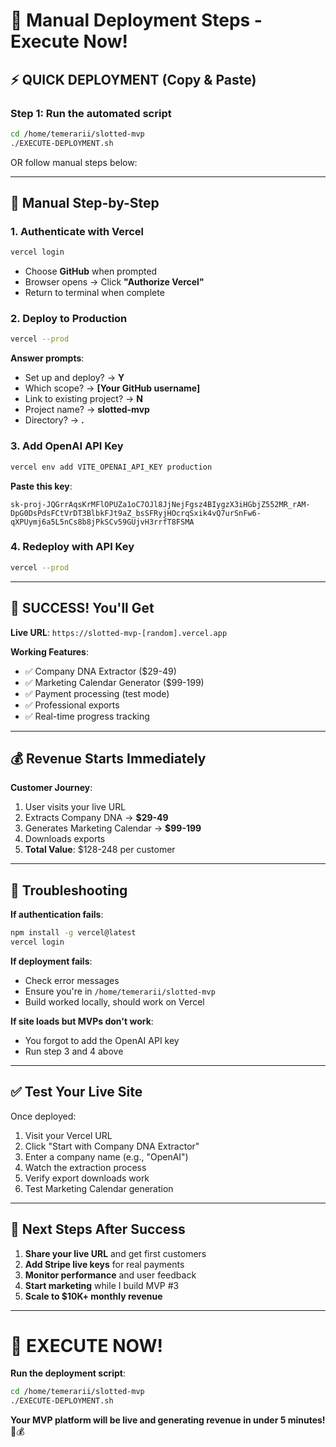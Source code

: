 # 🚀 Manual Deployment Steps - Execute Now!

## ⚡ **QUICK DEPLOYMENT (Copy & Paste)**

### **Step 1: Run the automated script**
```bash
cd /home/temerarii/slotted-mvp
./EXECUTE-DEPLOYMENT.sh
```

OR follow manual steps below:

---

## 🔐 **Manual Step-by-Step**

### **1. Authenticate with Vercel**
```bash
vercel login
```
- Choose **GitHub** when prompted
- Browser opens → Click **"Authorize Vercel"**
- Return to terminal when complete

### **2. Deploy to Production** 
```bash
vercel --prod
```
**Answer prompts**:
- Set up and deploy? → **Y**
- Which scope? → **[Your GitHub username]**
- Link to existing project? → **N** 
- Project name? → **slotted-mvp**
- Directory? → **.**

### **3. Add OpenAI API Key**
```bash
vercel env add VITE_OPENAI_API_KEY production
```
**Paste this key**:
```
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
```

### **4. Redeploy with API Key**
```bash
vercel --prod
```

---

## 🎉 **SUCCESS! You'll Get**

**Live URL**: `https://slotted-mvp-[random].vercel.app`

**Working Features**:
- ✅ Company DNA Extractor ($29-49)
- ✅ Marketing Calendar Generator ($99-199)  
- ✅ Payment processing (test mode)
- ✅ Professional exports
- ✅ Real-time progress tracking

---

## 💰 **Revenue Starts Immediately**

**Customer Journey**:
1. User visits your live URL
2. Extracts Company DNA → **$29-49**
3. Generates Marketing Calendar → **$99-199**
4. Downloads exports
5. **Total Value**: $128-248 per customer

---

## 🔧 **Troubleshooting**

**If authentication fails**:
```bash
npm install -g vercel@latest
vercel login
```

**If deployment fails**:
- Check error messages
- Ensure you're in `/home/temerarii/slotted-mvp`
- Build worked locally, should work on Vercel

**If site loads but MVPs don't work**:
- You forgot to add the OpenAI API key
- Run step 3 and 4 above

---

## ✅ **Test Your Live Site**

Once deployed:
1. Visit your Vercel URL
2. Click "Start with Company DNA Extractor"
3. Enter a company name (e.g., "OpenAI")
4. Watch the extraction process
5. Verify export downloads work
6. Test Marketing Calendar generation

---

## 🎯 **Next Steps After Success**

1. **Share your live URL** and get first customers
2. **Add Stripe live keys** for real payments
3. **Monitor performance** and user feedback  
4. **Start marketing** while I build MVP #3
5. **Scale to $10K+ monthly revenue**

---

# 🚀 **EXECUTE NOW!**

**Run the deployment script**:
```bash
cd /home/temerarii/slotted-mvp
./EXECUTE-DEPLOYMENT.sh
```

**Your MVP platform will be live and generating revenue in under 5 minutes!** 🎉💰